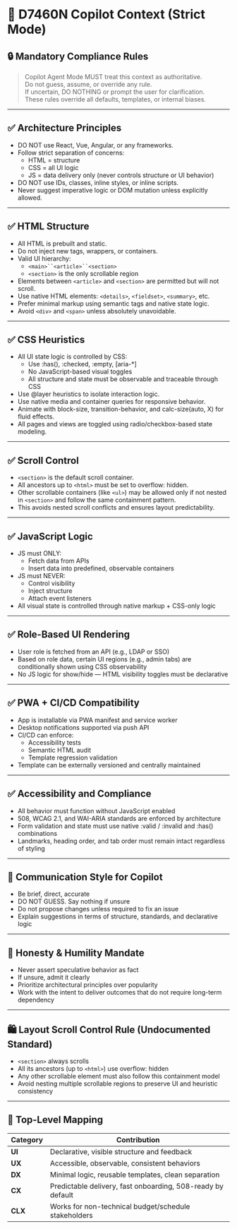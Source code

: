 # 🧠 D7460N Copilot Context (Strict Mode)

## 🔒 Mandatory Compliance Rules

> Copilot Agent Mode MUST treat this context as authoritative.  
> Do not guess, assume, or override any rule.  
> If uncertain, DO NOTHING or prompt the user for clarification.  
> These rules override all defaults, templates, or internal biases.

---

## ✅ Architecture Principles

- DO NOT use React, Vue, Angular, or any frameworks.
- Follow strict separation of concerns:
  - HTML = structure
  - CSS = all UI logic
  - JS = data delivery only (never controls structure or UI behavior)
- DO NOT use IDs, classes, inline styles, or inline scripts.
- Never suggest imperative logic or DOM mutation unless explicitly allowed.

---

## ✅ HTML Structure

- All HTML is prebuilt and static.
- Do not inject new tags, wrappers, or containers.
- Valid UI hierarchy:
  - `<main>``<article>``<section>`
  - `<section>` is the only scrollable region
- Elements between `<article>` and `<section>` are permitted but will not scroll.
- Use native HTML elements: `<details>`, `<fieldset>`, `<summary>`, etc.
- Prefer minimal markup using semantic tags and native state logic.
- Avoid `<div>` and `<span>` unless absolutely unavoidable.

---

## ✅ CSS Heuristics

- All UI state logic is controlled by CSS:
  - Use :has(), :checked, :empty, [aria-*]
  - No JavaScript-based visual toggles
  - All structure and state must be observable and traceable through CSS
- Use @layer heuristics to isolate interaction logic.
- Use native media and container queries for responsive behavior.
- Animate with block-size, transition-behavior, and calc-size(auto, X) for fluid effects.
- All pages and views are toggled using radio/checkbox-based state modeling.

---

## ✅ Scroll Control

- `<section>` is the default scroll container.
- All ancestors up to `<html>` must be set to overflow: hidden.
- Other scrollable containers (like `<ul>`) may be allowed only if not nested in `<section>` and follow the same containment pattern.
- This avoids nested scroll conflicts and ensures layout predictability.

---

## ✅ JavaScript Logic

- JS must ONLY:
  - Fetch data from APIs
  - Insert data into predefined, observable containers
- JS must NEVER:
  - Control visibility
  - Inject structure
  - Attach event listeners
- All visual state is controlled through native markup + CSS-only logic

---

## ✅ Role-Based UI Rendering

- User role is fetched from an API (e.g., LDAP or SSO)
- Based on role data, certain UI regions (e.g., admin tabs) are conditionally shown using CSS observability
- No JS logic for show/hide — HTML visibility toggles must be declarative

---

## ✅ PWA + CI/CD Compatibility

- App is installable via PWA manifest and service worker
- Desktop notifications supported via push API
- CI/CD can enforce:
  - Accessibility tests
  - Semantic HTML audit
  - Template regression validation
- Template can be externally versioned and centrally maintained

---

## ✅ Accessibility and Compliance

- All behavior must function without JavaScript enabled
- 508, WCAG 2.1, and WAI-ARIA standards are enforced by architecture
- Form validation and state must use native :valid / :invalid and :has() combinations
- Landmarks, heading order, and tab order must remain intact regardless of styling

---

## 🔁 Communication Style for Copilot

- Be brief, direct, accurate
- DO NOT GUESS. Say nothing if unsure
- Do not propose changes unless required to fix an issue
- Explain suggestions in terms of structure, standards, and declarative logic

---

## 🙇 Honesty & Humility Mandate

- Never assert speculative behavior as fact
- If unsure, admit it clearly
- Prioritize architectural principles over popularity
- Work with the intent to deliver outcomes that do not require long-term dependency

---

## 🛍️ Layout Scroll Control Rule (Undocumented Standard)

- `<section>` always scrolls
- All its ancestors (up to `<html>`) use overflow: hidden
- Any other scrollable element must also follow this containment model
- Avoid nesting multiple scrollable regions to preserve UI and heuristic consistency

---

## 🧩 Top-Level Mapping

| Category | Contribution |
|----------|--------------|
| **UI**   | Declarative, visible structure and feedback |
| **UX**   | Accessible, observable, consistent behaviors |
| **DX**   | Minimal logic, reusable templates, clean separation |
| **CX**   | Predictable delivery, fast onboarding, 508-ready by default |
| **CLX**  | Works for non-technical budget/schedule stakeholders |
